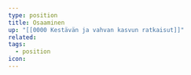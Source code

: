 ```yaml
---
type: position
title: Osaaminen
up: "[[0000 Kestävän ja vahvan kasvun ratkaisut]]"
related:
tags:
  - position
icon:
---
```


